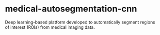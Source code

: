 # medical-autosegmentation-cnn
Deep learning-based platform developed to automatically segment regions of interest (ROIs) from medical imaging data.

